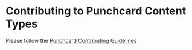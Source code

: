 # Contributing to Punchcard Content Types

Please follow the [Punchcard Contributing Guidelines](https://github.com/punchcard-cms/punchcard/blob/master/CONTRIBUTING.md)